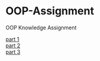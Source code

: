 # OOP-Assignment
 OOP Knowledge Assignment

[part 1](<./Part 1/part1.md>) <br>
[part 2](<./Part2/Part 2.md>) <br>
[part 3](<./Part3/Part 3.md>)